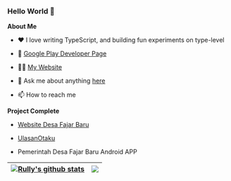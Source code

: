 ### Hello World 👋

**About Me**

- ❤️ I love writing TypeScript, and building fun experiments on type-level

- 💼 [Google Play Developer Page](https://play.google.com/store/apps/dev?id=7268001166970990021)

- 👨‍💻 [My Website](https://www.damarastudio.com)

- 💬 Ask me about anything [here](https://github.com/rullydamara/rullydamara/issues)

- 📫 How to reach me



**Project Complete**

- [Website Desa Fajar Baru](https://fajarbaru-mesuji.desa.id)

- [UlasanOtaku](https://ulasanotaku.com)

- Pemerintah Desa Fajar Baru Android APP

| <a href="https://github.com/rullydamara/github-readme-stats"><img align="center" src="https://github-readme-stats.vercel.app/api?username=rullydamara&show_icons=true&include_all_commits=true&theme=buefy&hide_border=true" alt="Rully's github stats" /></a> | <a href="https://github.com/rullydamara/github-readme-stats"><img align="center" src="https://github-readme-stats.vercel.app/api/top-langs/?username=rullydamara&layout=compact&theme=buefy&hide_border=true" /></a> |
| ------------- | ------------- |
